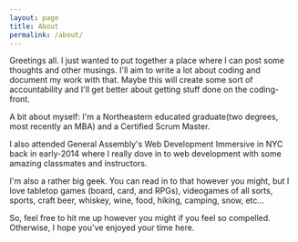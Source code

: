 ```yaml
---
layout: page
title: About
permalink: /about/
---
```


Greetings all.  I just wanted to put together a place where I can post some thoughts 
and other musings.  I'll aim to write a lot about coding and document my work with 
that.  Maybe this will create some sort of accountability and I'll get better about 
getting stuff done on the coding-front.

A bit about myself:  I'm a Northeastern educated graduate(two degrees, most recently an MBA) and a Certified Scrum Master.

I also attended General Assembly's Web Development Immersive in NYC back in early-2014 where 
I really dove in to web development with some amazing classmates and instructors. 

I'm also a rather big geek.  You can read in to that however you might, but I love tabletop games (board, card, and RPGs), videogames of all sorts, sports, craft beer, whiskey, wine, food, hiking, camping, snow, etc...

So, feel free to hit me up however you might if you feel so compelled.  Otherwise, I hope you've enjoyed your time here.